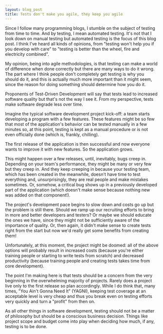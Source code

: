 ```yaml
---
layout: blog_post
title: Tests don't make you agile, they keep you agile
---
```

Since I follow many programming blogs, I stumble on the subject of testing from time to time.
And by testing, I mean automated testing.
It's not that I look down on manual testing but automated testing is the focus of this blog post.
I think I've heard all kinds of opinions, from "testing won't help you if you develop with care" to "testing is better than the wheel, fire and electricity combined".

My opinion, being into agile methodologies, is that testing can make a world of difference when done correctly but there are many ways to do it wrong.
The part where I think people don't completely get testing is why you should do it, and this is actually much more important than it might seem, since the reason for doing something should determine how you do it.

Proponents of Test-Driven Development will say that tests lead to increased software quality but that's not the way I see it.
From my perspective, tests make software degrade less over time.

Imagine the typical software development project kick-off: a team starts developing a program with a few features.
These features might be so few that most of the application's behavior can be tested manually in a few minutes so, at this point, testing is kept as a manual procedure or is not even officially done (which is, frankly, chilling).

The first release of the application is then successful and now everyone wants to improve it with new features.
So the application grows.

This might happen over a few releases, until, inevitably, bugs creep in.
Depending on your team's performance, they might be many or very few but they creep in.
And they keep creeping in because your testing team, which has been created in the meanwhile, doesn't have time to test everything and, unsurprisingly, they are real people and make mistakes sometimes.
Or, somehow, a critical bug shows up in a previously developed part of the application (which doesn't make sense because nothing new was added on that component!).

The project's development pace begins to slow down and costs go up but the problem is still there.
Should we ramp up our recruiting efforts to bring in more and better developers and testers?
Or maybe we should educate the ones we have, since they might not be sufficiently aware of the importance of quality.
Or, then again, it didn't make sense to create tests right from the start but now we'd really get some benefits from creating them!

Unfortunately, at this moment, the project might be doomed: all of the above options will probably result in increased costs (because you're either training people or starting to write tests from scratch) and decreased productivity (because training people and creating tests takes time from core development).

The point I'm making here is that tests should be a concern from the very beginning in the overwhelming majority of projects.
Rarely does a project live only to the first release so plan accordingly.
While I do think that, many times, "You Ain't Gonna Need It" (YAGNI), keeping test coverage at an acceptable level is very cheap and thus you break even on testing efforts very quickly and turn a "profit" from then on.

As all other things in software development, testing should not be a matter of philosophy but should be a conscious business decision.
Things like project scope and budget come into play when deciding how much, if any, testing is to be done.
